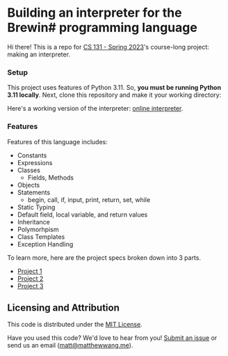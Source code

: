# Building an interpreter for the Brewin# programming language

Hi there! This is a repo for [CS 131 - Spring 2023](https://ucla-cs-131.github.io/spring-23/)'s course-long project: making an interpreter.

### Setup
This project uses features of Python 3.11. So, **you must be running Python 3.11 locally**.
Next, clone this repository and make it your working directory:

Here's a working version of the interpreter: [online interpreter](https://barista.fly.dev/).

### Features
Features of this language includes:
- Constants
- Expressions
- Classes
  - Fields, Methods
- Objects
- Statements
  - begin, call, if, input, print, return, set, while
- Static Typing
- Default field, local variable, and return values
- Inheritance
- Polymorhpism
- Class Templates
- Exception Handling

To learn more, here are the project specs broken down into 3 parts.
- [Project 1](https://docs.google.com/document/d/1pPQ2qZKbbsbZGBSwvuy1Ir-NZLPMgVt95WPQuI5aPho/)
- [Project 2](https://docs.google.com/document/d/1simlDMO0TK-YNDPYjkuU1C3fcaBpbIVYRaKD1pdqJj8/edit?usp=sharing)
- [Project 3](https://docs.google.com/document/d/1YqSGkY4lE5nr-u27TQ-C8vd7f21SQA-qHL1aZf0ye4s/edit?usp=sharing)


## Licensing and Attribution

This code is distributed under the [MIT License](https://github.com/UCLA-CS-131/spring-23-autograder/blob/main/LICENSE).

Have you used this code? We'd love to hear from you! [Submit an issue](https://github.com/UCLA-CS-131/spring-23-autograder/issues) or send us an email ([matt@matthewwang.me](mailto:matt@matthewwang.me)).
